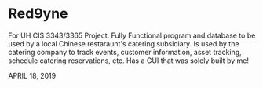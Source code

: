 # Red9yne
For UH CIS 3343/3365 Project.
Fully Functional program and database to be used by a local Chinese restaraunt's catering subsidiary. 
Is used by the catering company to track events, customer information, asset tracking, schedule catering reservations, etc. Has a GUI that was solely built by me!

APRIL 18, 2019
